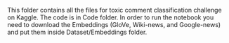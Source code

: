 This folder contains all the files for toxic comment classification challenge on Kaggle.
The code is in Code folder. 
In order to run the notebook you need to download the Embeddings (GloVe, Wiki-news, and Google-news) and put them inside Dataset/Embeddings folder.
